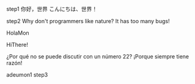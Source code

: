 step1
你好，世界
こんにちは、世界！

step2
Why don't programmers like nature? It has too many bugs!

HolaMon

HiThere!

¿Por qué no se puede discutir con un número 22? ¡Porque siempre tiene razón!

adeumon1
step3
